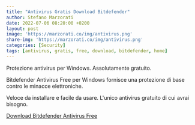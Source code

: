 ```yaml
---
title: "Antivirus Gratis Download Bitdefender"
author: Stefano Marzorati
date: 2022-07-06 08:20:00 +0200
layout: post
image: 'https://marzorati.co/img/antivirus.png'
share-img: 'https://marzorati.co/img/antivirus.png'
categories: [Security]
tags: [antivirus, gratis, free, download, bitdefender, home]
---
```

Protezione antivirus per Windows. Assolutamente gratuito.

Bitdefender Antivirus Free per Windows fornisce una protezione di base contro le minacce elettroniche.

Veloce da installare e facile da usare. L'unico antivirus gratuito di cui avrai bisogno.

<a href="https://www.bitdefender.com/solutions/free.html" target="_blank">Download Bitdefender Antivirus Free</a>